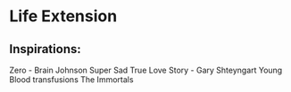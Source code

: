 # Life Extension

## Inspirations:
Zero - Brain Johnson
Super Sad True Love Story - Gary Shteyngart
Young Blood transfusions
The Immortals